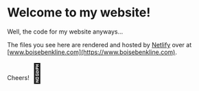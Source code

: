 # Welcome to my website!

Well, the code for my website anyways...

The files you see here are rendered and hosted by [Netlify](https://www.netlify.com/) over at  [www.boisebenkline.com](https://www.boisebenkline.com).

Cheers! <span style='font-size:44px;'>&#127867;</span>
